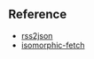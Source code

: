 ## Reference

- [rss2json](https://rss2json.com/#rss_url=https%3A%2F%2Fwww.reddit.com%2Fr%2Fgifs.rss)
- [isomorphic-fetch](https://github.com/matthew-andrews/isomorphic-fetch)

